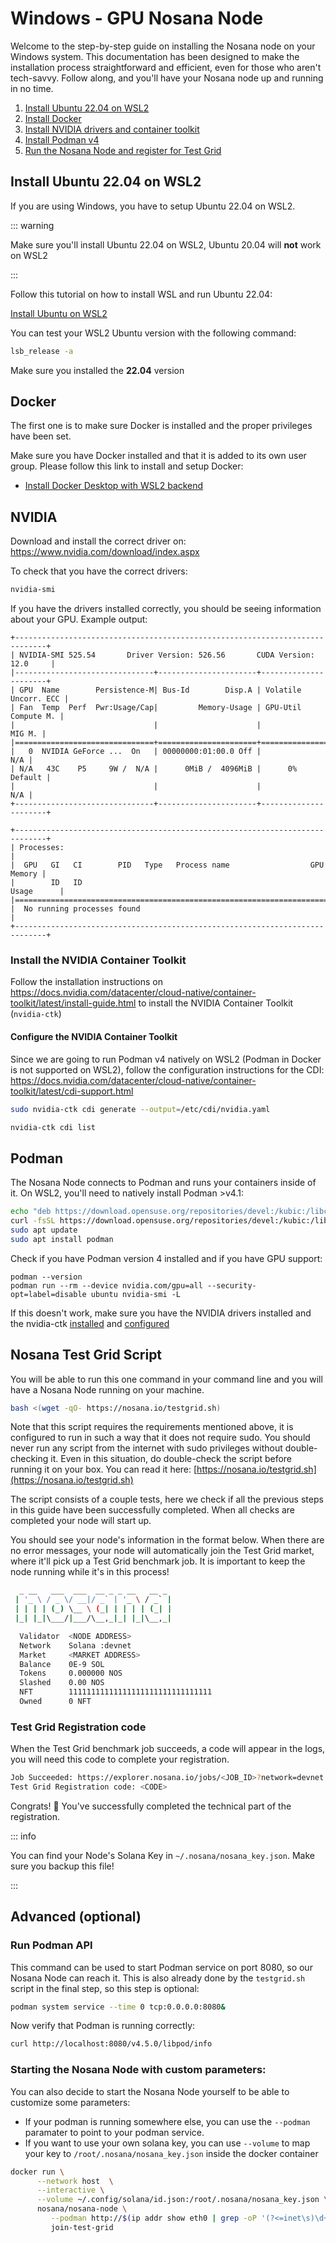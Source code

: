 # Windows - GPU Nosana Node
Welcome to the step-by-step guide on installing the Nosana node on your Windows system. This documentation has been designed to make the installation process straightforward and efficient, even for those who aren't tech-savvy. Follow along, and you'll have your Nosana node up and running in no time.
1. [Install Ubuntu 22.04 on WSL2](#install-ubuntu-22-04-on-wsl2)
2. [Install Docker](#docker)
3. [Install NVIDIA drivers and container toolkit](#nvidia)
4. [Install Podman v4](#podman)
5. [Run the Nosana Node and register for Test Grid](#nosana-test-grid-script)

## Install Ubuntu 22.04 on WSL2
If you are using Windows, you have to setup Ubuntu 22.04 on WSL2. 

::: warning

Make sure you'll install Ubuntu 22.04 on WSL2, Ubuntu 20.04 will **not** work on WSL2

:::


Follow this tutorial on how to install WSL and run Ubuntu 22.04:

[Install Ubuntu on WSL2](https://ubuntu.com/tutorials/install-ubuntu-on-wsl2-on-windows-11-with-gui-support#1-overview)

You can test your WSL2 Ubuntu version with the following command:
```bash
lsb_release -a
```

Make sure you installed the **22.04** version

## Docker

The first one is to make sure Docker is installed and the proper privileges have been set.

Make sure you have Docker installed and that it is added to its own user group. Please follow this link to install and setup Docker:

- [Install Docker Desktop with WSL2 backend](https://docs.docker.com/desktop/install/windows-install/)


## NVIDIA
Download and install the correct driver on: https://www.nvidia.com/download/index.aspx

To check that you have the correct drivers:
```bash
nvidia-smi
```
If you have the drivers installed correctly, you should be seeing information about your GPU. Example output:
```
+-----------------------------------------------------------------------------+
| NVIDIA-SMI 525.54       Driver Version: 526.56       CUDA Version: 12.0     |
|-------------------------------+----------------------+----------------------+
| GPU  Name        Persistence-M| Bus-Id        Disp.A | Volatile Uncorr. ECC |
| Fan  Temp  Perf  Pwr:Usage/Cap|         Memory-Usage | GPU-Util  Compute M. |
|                               |                      |               MIG M. |
|===============================+======================+======================|
|   0  NVIDIA GeForce ...  On   | 00000000:01:00.0 Off |                  N/A |
| N/A   43C    P5     9W /  N/A |      0MiB /  4096MiB |      0%      Default |
|                               |                      |                  N/A |
+-------------------------------+----------------------+----------------------+

+-----------------------------------------------------------------------------+
| Processes:                                                                  |
|  GPU   GI   CI        PID   Type   Process name                  GPU Memory |
|        ID   ID                                                   Usage      |
|=============================================================================|
|  No running processes found                                                 |
+-----------------------------------------------------------------------------+
```

### Install the NVIDIA Container Toolkit
Follow the installation instructions on https://docs.nvidia.com/datacenter/cloud-native/container-toolkit/latest/install-guide.html to install the NVIDIA Container Toolkit (`nvidia-ctk`)

#### Configure the NVIDIA Container Toolkit
Since we are going to run Podman v4 natively on WSL2 (Podman in Docker is not supported on WSL2), follow the configuration instructions for the CDI:
https://docs.nvidia.com/datacenter/cloud-native/container-toolkit/latest/cdi-support.html

```bash
sudo nvidia-ctk cdi generate --output=/etc/cdi/nvidia.yaml
```
```bash
nvidia-ctk cdi list
```

## Podman
The Nosana Node connects to Podman and runs your containers inside of it. On WSL2, you'll need to natively install Podman >v4.1:
```bash
echo "deb https://download.opensuse.org/repositories/devel:/kubic:/libcontainers:/unstable/xUbuntu_22.04/ /" | sudo tee /etc/apt/sources.list.d/devel:kubic:libcontainers:unstable.list
curl -fsSL https://download.opensuse.org/repositories/devel:/kubic:/libcontainers:/unstable/xUbuntu_22.04/Release.key | sudo gpg --dearmor | sudo tee /etc/apt/trusted.gpg.d/devel_kubic_libcontainers_unstable.gpg > /dev/null
sudo apt update
sudo apt install podman
```
Check if you have Podman version 4 installed and if you have GPU support:
```
podman --version
podman run --rm --device nvidia.com/gpu=all --security-opt=label=disable ubuntu nvidia-smi -L
```
If this doesn't work, make sure you have the NVIDIA drivers installed and the nvidia-ctk [installed](https://docs.nvidia.com/datacenter/cloud-native/container-toolkit/latest/install-guide.html) and [configured](https://docs.nvidia.com/datacenter/cloud-native/container-toolkit/latest/cdi-support.html)

## Nosana Test Grid Script

You will be able to run this one command in your command line and you will have a Nosana Node running on your machine.

```bash
bash <(wget -qO- https://nosana.io/testgrid.sh)
```

Note that this script requires the requirements mentioned above, it is configured to run in such a way that it does not require sudo.
You should never run any script from the internet with sudo privileges without double-checking it.
Even in this situation, do double-check the script before running it on your box.
You can read it here: [https://nosana.io/testgrid.sh](https://nosana.io/testgrid.sh)

The script consists of a couple tests, here we check if all the previous steps in this guide have been successfully completed. When all checks are completed your node will start up.

You should see your node's information in the format below. When there are no error messages, your node will automatically join the Test Grid market, where it'll pick up a Test Grid benchmark job. It is important to keep the node running while it's in this process!
```bash
  _ __   ___  ___  __ _ _ __   __ _
 | '_ \ / _ \/ __|/ _` | '_ \ / _` |
 | | | | (_) \__ \ (_| | | | | (_| |
 |_| |_|\___/|___/\__,_|_| |_|\__,_|

  Validator  <NODE ADDRESS>
  Network    Solana :devnet
  Market     <MARKET ADDRESS>
  Balance    0E-9 SOL
  Tokens     0.000000 NOS
  Slashed    0.00 NOS
  NFT        11111111111111111111111111111111
  Owned      0 NFT
```

### Test Grid Registration code
When the Test Grid benchmark job succeeds, a code will appear in the logs, you will need this code to complete your registration.

```bash
Job Succeeded: https://explorer.nosana.io/jobs/<JOB_ID>?network=devnet
Test Grid Registration code: <CODE>
```

Congrats! :tada: You've successfully completed the technical part of the registration.

::: info

You can find your Node's Solana Key in `~/.nosana/nosana_key.json`. Make sure you backup this file!

:::

## Advanced (optional)
### Run Podman API
This command can be used to start Podman service on port 8080, so our Nosana Node can reach it.
This is also already done by the `testgrid.sh` script in the final step, so this step is optional:

```bash
podman system service --time 0 tcp:0.0.0.0:8080&
```
Now verify that Podman is running correctly:
```bash
curl http://localhost:8080/v4.5.0/libpod/info
```

### Starting the Nosana Node with custom parameters:
You can also decide to start the Nosana Node yourself to be able to customize some parameters:
* If your podman is running somewhere else, you can use the `--podman` paramater to point to your podman service.
* If you want to use your own solana key, you can use `--volume` to map your key to `/root/.nosana/nosana_key.json` inside the docker container
```bash
docker run \
      --network host  \
      --interactive \
      --volume ~/.config/solana/id.json:/root/.nosana/nosana_key.json \
      nosana/nosana-node \
         --podman http://$(ip addr show eth0 | grep -oP '(?<=inet\s)\d+(\.\d+){3}'):8080 \
         join-test-grid
```
